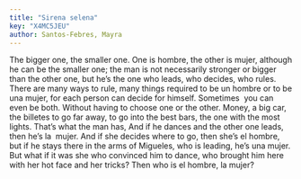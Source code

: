 ```yaml
---
title: "Sirena selena"
key: "X4MC5JEU"
author: Santos-Febres, Mayra
---
```

<div data-schema-version="8"><p>The bigger one, the smaller one. One is hombre, the other is mujer, although he can be the smaller one; the man is not necessarily stronger or bigger than the other one, but he’s the one who leads, who decides, who rules. There are many ways to rule, many things required to be un hombre or to be una mujer, for each person can decide for himself. Sometimes &nbsp;you can even be both. Without having to choose one or the other. Money, a big car, the billetes to go far away, to go into the best bars, the one with the most lights. That’s what the man has, And if he dances and the other one leads, then he’s la &nbsp;mujer. And if she decides where to go, then she’s el hombre, but if he stays there in the arms of Migueles, who is leading, he’s una mujer. But what if it was she who convinced him to dance, who brought him here with her hot face and her tricks? Then who is el hombre, la mujer?</p> </div>